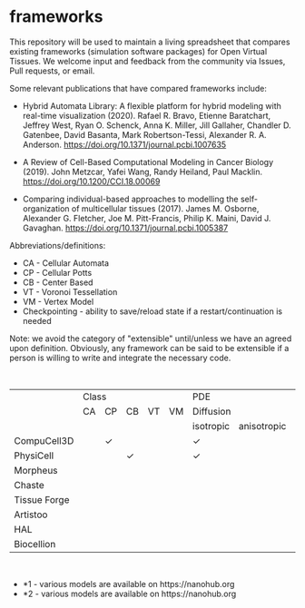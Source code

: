 # frameworks

This repository will be used to maintain a living spreadsheet that compares existing 
frameworks (simulation software packages) for Open Virtual Tissues. We welcome input and feedback from the community  via Issues, Pull requests, or email.

Some relevant publications that have compared frameworks include: 

* Hybrid Automata Library: A flexible platform for hybrid modeling with real-time visualization (2020).
Rafael R. Bravo, Etienne Baratchart, Jeffrey West, Ryan O. Schenck, Anna K. Miller, Jill Gallaher, Chandler D. Gatenbee, David Basanta, Mark Robertson-Tessi, Alexander R. A. Anderson. https://doi.org/10.1371/journal.pcbi.1007635

* A Review of Cell-Based Computational Modeling in Cancer Biology (2019).
    John Metzcar, Yafei Wang, Randy Heiland, Paul Macklin. https://doi.org/10.1200/CCI.18.00069
    
* Comparing individual-based approaches to modelling the self-organization of multicellular tissues (2017).
    James M. Osborne, Alexander G. Fletcher, Joe M. Pitt-Francis, Philip K. Maini, David J. Gavaghan. https://doi.org/10.1371/journal.pcbi.1005387


Abbreviations/definitions:<br>
* CA - Cellular Automata
* CP - Cellular Potts
* CB - Center Based
* VT - Voronoi Tessellation
* VM - Vertex Model
* Checkpointing - ability to save/reload state if a restart/continuation is needed

Note: we avoid the category of "extensible" until/unless we have an agreed upon definition. Obviously, any framework can be said to be extensible if a person is willing to write and integrate the necessary code.

<br>
<table>
  <tr>
    <td></td>
    <td colspan="5">Class</td>
    <td colspan="3">PDE</td>
    <td>Lng</td>
    <td>APIs</td>
    <td>GUI</td>
    <td>Web</td>
    <td colspan="2">Intracellular</td>
    <td>Checkpointing</td>
    <td colspan="3">Operating system</td>
    <td colspan="2">Parallelism</td>
  </tr>
  <tr>
    <td></td>
    <td>CA</td>
    <td>CP</td>
    <td>CB</td>
    <td>VT</td>
    <td>VM</td>
    <td colspan="2">Diffusion</td>
    <td>Advection</td>
    <td></td>
    <td></td>
    <td></td>
    <td></td>
    <td>Boolean</td>
    <td>ODEs</td>
    <td></td>
    <td>Win</td>
    <td>Mac</td>
    <td>Linux</td>
    <td>OpenMP</td>
    <td>MPI</td>
  </tr>
  <tr>
    <td></td>
    <td></td>
    <td></td>
    <td></td>
    <td></td>
    <td></td>
    <td>isotropic</td>
    <td>anisotropic</td>
  </tr>
  <tr>
    <td>CompuCell3D</td>
    <td></td>
    <td>&check;</td>
    <td></td>
    <td></td>
    <td></td>
    <td>&check;</td>
    <td></td>
    <td></td>
    <td>C++</td>
    <td>Python</td>
    <td>&check;</td>
    <td>*1</td>
    <td>&check;</td>
    <td>&check;</td>
    <td></td>
    <td>&check;</td>
    <td>&check;</td>
    <td>&check;</td>
    <td>&check;</td>
    <td></td>
  </tr>
    <tr>
    <td>PhysiCell</td>
    <td></td>
    <td></td>
    <td>&check;</td>
    <td></td>
    <td></td>
    <td>&check;</td>
    <td></td>
    <td></td>
    <td>C++</td>
    <td>C++</td>
    <td>&check;</td>
    <td>*2</td>
    <td>&check;</td>
    <td>&check;</td>
    <td></td>
    <td>&check;</td>
    <td>&check;</td>
    <td>&check;</td>
    <td>&check;</td>
    <td></td>
  </tr>
    <tr>
    <td>Morpheus</td>
    <tr>
    <td>Chaste</td>
    <tr>
    <td>Tissue Forge</td>
    <tr>
    <td>Artistoo</td>
    <tr>
    <td>HAL</td>
    <tr>
    <td>Biocellion</td>
  </tr>
</table>

<br>
<ul>
<li> *1 - various models are available on https://nanohub.org </li>
<li> *2 - various models are available on https://nanohub.org </li>
</ul>

